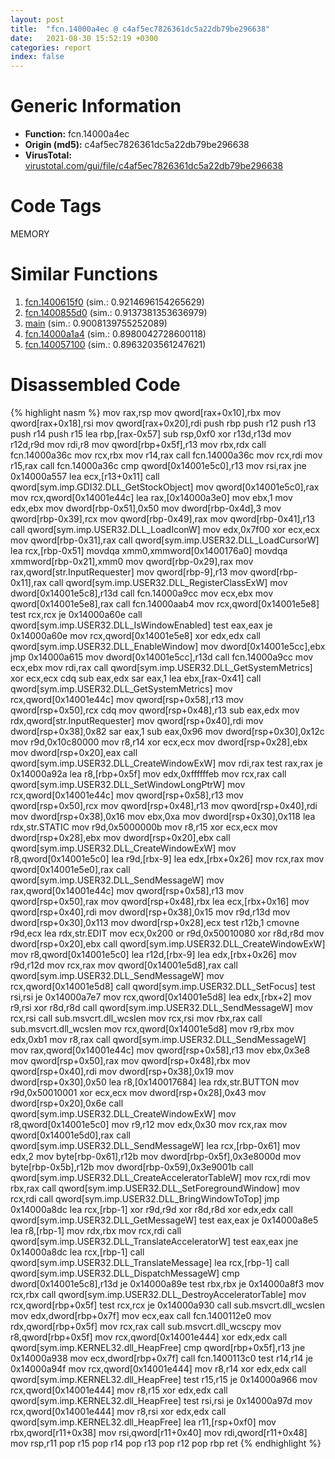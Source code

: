 ```yaml
---
layout: post
title:  "fcn.14000a4ec @ c4af5ec7826361dc5a22db79be296638"
date:   2021-08-30 15:52:19 +0300
categories: report
index: false
---
```


# Generic Information
- **Function:** fcn.14000a4ec
- **Origin (md5):** c4af5ec7826361dc5a22db79be296638
- **VirusTotal:** [virustotal.com/gui/file/c4af5ec7826361dc5a22db79be296638][virustotal_ref]

# Code Tags
<span class="tag" id="MEMORY">MEMORY</span>


# Similar Functions

1. [fcn.1400615f0][similar_1_ref] (sim.: 0.9214696154265629)
2. [fcn.1400855d0][similar_2_ref] (sim.: 0.9137381353636979)
3. [main][similar_3_ref] (sim.: 0.9008139755252089)
4. [fcn.14000a1a4][similar_4_ref] (sim.: 0.8980042728600118)
5. [fcn.140057100][similar_5_ref] (sim.: 0.8963203561247621)


# Disassembled Code

{% highlight nasm %}
mov rax,rsp
mov qword[rax+0x10],rbx
mov qword[rax+0x18],rsi
mov qword[rax+0x20],rdi
push rbp
push r12
push r13
push r14
push r15
lea rbp,[rax-0x57]
sub rsp,0xf0
xor r13d,r13d
mov r12d,r9d
mov rdi,r8
mov qword[rbp+0x5f],r13
mov rbx,rdx
call fcn.14000a36c
mov rcx,rbx
mov r14,rax
call fcn.14000a36c
mov rcx,rdi
mov r15,rax
call fcn.14000a36c
cmp qword[0x14001e5c0],r13
mov rsi,rax
jne 0x14000a557
lea ecx,[r13+0x11]
call qword[sym.imp.GDI32.DLL_GetStockObject]
mov qword[0x14001e5c0],rax
mov rcx,qword[0x14001e44c]
lea rax,[0x14000a3e0]
mov ebx,1
mov edx,ebx
mov dword[rbp-0x51],0x50
mov dword[rbp-0x4d],3
mov qword[rbp-0x39],rcx
mov qword[rbp-0x49],rax
mov qword[rbp-0x41],r13
call qword[sym.imp.USER32.DLL_LoadIconW]
mov edx,0x7f00
xor ecx,ecx
mov qword[rbp-0x31],rax
call qword[sym.imp.USER32.DLL_LoadCursorW]
lea rcx,[rbp-0x51]
movdqa xmm0,xmmword[0x1400176a0]
movdqa xmmword[rbp-0x21],xmm0
mov qword[rbp-0x29],rax
mov rax,qword[str.InputRequester]
mov qword[rbp-9],r13
mov qword[rbp-0x11],rax
call qword[sym.imp.USER32.DLL_RegisterClassExW]
mov dword[0x14001e5c8],r13d
call fcn.14000a9cc
mov ecx,ebx
mov qword[0x14001e5e8],rax
call fcn.14000aab4
mov rcx,qword[0x14001e5e8]
test rcx,rcx
je 0x14000a60e
call qword[sym.imp.USER32.DLL_IsWindowEnabled]
test eax,eax
je 0x14000a60e
mov rcx,qword[0x14001e5e8]
xor edx,edx
call qword[sym.imp.USER32.DLL_EnableWindow]
mov dword[0x14001e5cc],ebx
jmp 0x14000a615
mov dword[0x14001e5cc],r13d
call fcn.14000a9cc
mov ecx,ebx
mov rdi,rax
call qword[sym.imp.USER32.DLL_GetSystemMetrics]
xor ecx,ecx
cdq
sub eax,edx
sar eax,1
lea ebx,[rax-0x41]
call qword[sym.imp.USER32.DLL_GetSystemMetrics]
mov rcx,qword[0x14001e44c]
mov qword[rsp+0x58],r13
mov qword[rsp+0x50],rcx
cdq
mov qword[rsp+0x48],r13
sub eax,edx
mov rdx,qword[str.InputRequester]
mov qword[rsp+0x40],rdi
mov dword[rsp+0x38],0x82
sar eax,1
sub eax,0x96
mov dword[rsp+0x30],0x12c
mov r9d,0x10c80000
mov r8,r14
xor ecx,ecx
mov dword[rsp+0x28],ebx
mov dword[rsp+0x20],eax
call qword[sym.imp.USER32.DLL_CreateWindowExW]
mov rdi,rax
test rax,rax
je 0x14000a92a
lea r8,[rbp+0x5f]
mov edx,0xffffffeb
mov rcx,rax
call qword[sym.imp.USER32.DLL_SetWindowLongPtrW]
mov rcx,qword[0x14001e44c]
mov qword[rsp+0x58],r13
mov qword[rsp+0x50],rcx
mov qword[rsp+0x48],r13
mov qword[rsp+0x40],rdi
mov dword[rsp+0x38],0x16
mov ebx,0xa
mov dword[rsp+0x30],0x118
lea rdx,str.STATIC
mov r9d,0x5000000b
mov r8,r15
xor ecx,ecx
mov dword[rsp+0x28],ebx
mov dword[rsp+0x20],ebx
call qword[sym.imp.USER32.DLL_CreateWindowExW]
mov r8,qword[0x14001e5c0]
lea r9d,[rbx-9]
lea edx,[rbx+0x26]
mov rcx,rax
mov qword[0x14001e5e0],rax
call qword[sym.imp.USER32.DLL_SendMessageW]
mov rax,qword[0x14001e44c]
mov qword[rsp+0x58],r13
mov qword[rsp+0x50],rax
mov qword[rsp+0x48],rbx
lea ecx,[rbx+0x16]
mov qword[rsp+0x40],rdi
mov dword[rsp+0x38],0x15
mov r9d,r13d
mov dword[rsp+0x30],0x113
mov dword[rsp+0x28],ecx
test r12b,1
cmovne r9d,ecx
lea rdx,str.EDIT
mov ecx,0x200
or r9d,0x50010080
xor r8d,r8d
mov dword[rsp+0x20],ebx
call qword[sym.imp.USER32.DLL_CreateWindowExW]
mov r8,qword[0x14001e5c0]
lea r12d,[rbx-9]
lea edx,[rbx+0x26]
mov r9d,r12d
mov rcx,rax
mov qword[0x14001e5d8],rax
call qword[sym.imp.USER32.DLL_SendMessageW]
mov rcx,qword[0x14001e5d8]
call qword[sym.imp.USER32.DLL_SetFocus]
test rsi,rsi
je 0x14000a7e7
mov rcx,qword[0x14001e5d8]
lea edx,[rbx+2]
mov r9,rsi
xor r8d,r8d
call qword[sym.imp.USER32.DLL_SendMessageW]
mov rcx,rsi
call sub.msvcrt.dll_wcslen
mov rcx,rsi
mov rbx,rax
call sub.msvcrt.dll_wcslen
mov rcx,qword[0x14001e5d8]
mov r9,rbx
mov edx,0xb1
mov r8,rax
call qword[sym.imp.USER32.DLL_SendMessageW]
mov rax,qword[0x14001e44c]
mov qword[rsp+0x58],r13
mov ebx,0x3e8
mov qword[rsp+0x50],rax
mov qword[rsp+0x48],rbx
mov qword[rsp+0x40],rdi
mov dword[rsp+0x38],0x19
mov dword[rsp+0x30],0x50
lea r8,[0x140017684]
lea rdx,str.BUTTON
mov r9d,0x50010001
xor ecx,ecx
mov dword[rsp+0x28],0x43
mov dword[rsp+0x20],0x6e
call qword[sym.imp.USER32.DLL_CreateWindowExW]
mov r8,qword[0x14001e5c0]
mov r9,r12
mov edx,0x30
mov rcx,rax
mov qword[0x14001e5d0],rax
call qword[sym.imp.USER32.DLL_SendMessageW]
lea rcx,[rbp-0x61]
mov edx,2
mov byte[rbp-0x61],r12b
mov dword[rbp-0x5f],0x3e8000d
mov byte[rbp-0x5b],r12b
mov dword[rbp-0x59],0x3e9001b
call qword[sym.imp.USER32.DLL_CreateAcceleratorTableW]
mov rcx,rdi
mov rbx,rax
call qword[sym.imp.USER32.DLL_SetForegroundWindow]
mov rcx,rdi
call qword[sym.imp.USER32.DLL_BringWindowToTop]
jmp 0x14000a8dc
lea rcx,[rbp-1]
xor r9d,r9d
xor r8d,r8d
xor edx,edx
call qword[sym.imp.USER32.DLL_GetMessageW]
test eax,eax
je 0x14000a8e5
lea r8,[rbp-1]
mov rdx,rbx
mov rcx,rdi
call qword[sym.imp.USER32.DLL_TranslateAcceleratorW]
test eax,eax
jne 0x14000a8dc
lea rcx,[rbp-1]
call qword[sym.imp.USER32.DLL_TranslateMessage]
lea rcx,[rbp-1]
call qword[sym.imp.USER32.DLL_DispatchMessageW]
cmp dword[0x14001e5c8],r13d
je 0x14000a89e
test rbx,rbx
je 0x14000a8f3
mov rcx,rbx
call qword[sym.imp.USER32.DLL_DestroyAcceleratorTable]
mov rcx,qword[rbp+0x5f]
test rcx,rcx
je 0x14000a930
call sub.msvcrt.dll_wcslen
mov edx,dword[rbp+0x7f]
mov ecx,eax
call fcn.1400112e0
mov rdx,qword[rbp+0x5f]
mov rcx,rax
call sub.msvcrt.dll_wcscpy
mov r8,qword[rbp+0x5f]
mov rcx,qword[0x14001e444]
xor edx,edx
call qword[sym.imp.KERNEL32.dll_HeapFree]
cmp qword[rbp+0x5f],r13
jne 0x14000a938
mov ecx,dword[rbp+0x7f]
call fcn.1400113c0
test r14,r14
je 0x14000a94f
mov rcx,qword[0x14001e444]
mov r8,r14
xor edx,edx
call qword[sym.imp.KERNEL32.dll_HeapFree]
test r15,r15
je 0x14000a966
mov rcx,qword[0x14001e444]
mov r8,r15
xor edx,edx
call qword[sym.imp.KERNEL32.dll_HeapFree]
test rsi,rsi
je 0x14000a97d
mov rcx,qword[0x14001e444]
mov r8,rsi
xor edx,edx
call qword[sym.imp.KERNEL32.dll_HeapFree]
lea r11,[rsp+0xf0]
mov rbx,qword[r11+0x38]
mov rsi,qword[r11+0x40]
mov rdi,qword[r11+0x48]
mov rsp,r11
pop r15
pop r14
pop r13
pop r12
pop rbp
ret
{% endhighlight %}


[similar_1_ref]: /report/fcn.1400615f0@3bee9e0608c478ffce0d10559aae732b
[similar_2_ref]: /report/fcn.1400855d0@3bee9e0608c478ffce0d10559aae732b
[similar_3_ref]: /report/main@aa94a542c4d350c292b6898de288bcf0
[similar_4_ref]: /report/fcn.14000a1a4@c4af5ec7826361dc5a22db79be296638
[similar_5_ref]: /report/fcn.140057100@3bee9e0608c478ffce0d10559aae732b
[virustotal_ref]: https://www.virustotal.com/gui/file/c4af5ec7826361dc5a22db79be296638